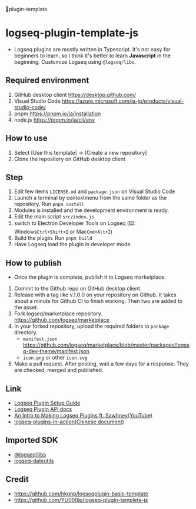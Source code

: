 🚩plugin-template

# logseq-plugin-template-js
- Logseq plugins are mostly written in Typescript. It's not easy for beginners to learn, so I think it's better to learn **Javascript** in the beginning. Customize Logseq using `@logseq/libs`.

## Required environment
1. GitHub desktop client https://desktop.github.com/
1. Visual Studio Code https://azure.microsoft.com/ja-jp/products/visual-studio-code/
1. pnpm https://pnpm.io/ja/installation
1. node.js https://pnpm.io/ja/cli/env

## How to use
1. Select [Use this template] → [Create a new repository]
1. Clone the repository on GitHub desktop client

## Step
1. Edit few items `LICENSE.md` and `package.json` on Visual Studio Code
1. Launch a terminal by contextmenu from the same folder as the repository. Run `pnpm install`
1. Modules is installed and the development environment is ready.
1. Edit the main script `src/index.js`
1. switch to Electron Developer Tools on Logseq (⌨️: Windows`Ctrl+Shift+I` or Mac`Cmd+Alt+I`)
1. Build the plugin. Run `pnpm build`
1. Have Logseq load the plugin in developer mode.

## How to publish
- Once the plugin is complete, publish it to Logseq marketplace.
1. Commit to the Github repo on GitHub desktop client.
1. Release with a tag like v.1.0.0 on your repository on Github. It takes about a minute for Github CI to finish working. Then two are added to the asset.
1. Fork logseq/marketplace repository. https://github.com/logseq/marketplace
1. In your forked repository, upload the required folders to `package` directory. 
   - `manifest.json` https://github.com/logseq/marketplace/blob/master/packages/logseq-dev-theme/manifest.json
   - `icon.png` or other `icon.svg`
1. Make a pull request. After posting, wait a few days for a response. They are checked, merged and published.
 
## Link
- [Logseq Plugin Setup Guide](https://gist.github.com/xyhp915/bb9f67f5b430ac0da2629d586a3e4d69)
- [Logseq Plugin API docs](https://plugins-doc.logseq.com/)
- [An Intro to Making Logseq Plugins ft. Sawhney(YouTube)](https://www.youtube.com/watch?v=57h7te3NvJg)
- [logseq-plugins-in-action(Chinese document)](https://correctroad.gitbook.io/logseq-plugins-in-action/)

## Imported SDK
 - [@logseq/libs](https://logseq.github.io/plugins/)
 - [logseq-dateutils](https://github.com/hkgnp/logseq-dateutils)

## Credit
 - https://github.com/hkgnp/logseqplugin-basic-template
 - https://github.com/YU000jp/logseq-plugin-templete-js
